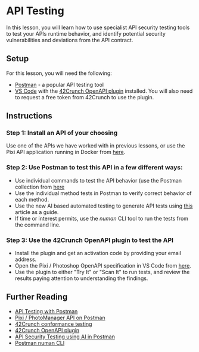 # API Testing
In this lesson, you will learn how to use specialist API security testing tools to test your APIs runtime behavior, and identify potential security vulnerabilities and deviations from the API contract.

## Setup
For this lesson, you will need the following:
* [Postman](https://www.getpostman.com/) - a popular API testing tool
* [VS Code](https://code.visualstudio.com/) with the [42Crunch OpenAPI plugin](https://marketplace.visualstudio.com/items?itemName=42Crunch.vscode-openapi) installed. You will also need to request a free token from 42Crunch to use the plugin.

## Instructions

### Step 1: Install an API of your choosing 
Use one of the APIs we have worked with in previous lessons, or use the Pixi API application running in Docker from [here](../../Sample%20APIs/Pixi/docker-compose.yaml).

### Step 2: Use Postman to test this API in a few different ways:
* Use individual commands to test the API behavior (use the Postman collection from [here](https://www.postman.com/get-42crunch/workspace/42crunch-api/collection/13761657-2fe8d964-9687-4a95-9e16-2c06e7d5fe7e)
* Use the individual method tests in Postman to verify correct behavior of each method.
* Use the new AI based automated testing to generate API tests using [this](https://danaepp.com/api-security-testing-using-ai-in-postman) article as a guide.
* If time or interest permits, use the _numan_ CLI tool to run the tests from the command line.

### Step 3: Use the 42Crunch OpenAPI plugin to test the API
* Install the plugin and get an activation code by providing your email address.
* Open the Pixi / Photoshop OpenAPI specification in VS Code from [here](../../OAS%20Files/PhotoManager.json).
* Use the plugin to either "Try It" or "Scan It" to run tests, and review the results paying attention to understanding the findings.

## Further Reading
* [API Testing with Postman](https://learning.postman.com/docs/designing-and-developing-your-api/testing-an-api/)
* [Pixi / PhotoManager API on Postman](https://www.postman.com/get-42crunch/workspace/42crunch-api/collection/13761657-2fe8d964-9687-4a95-9e16-2c06e7d5fe7e)
* [42Crunch conformance testing](https://42crunch.com/api-conformance-scan/)
* [42Crunch OpenAPI plugin](https://marketplace.visualstudio.com/items?itemName=42Crunch.vscode-openapi)
* [API Security Testing using AI in Postman](https://danaepp.com/api-security-testing-using-ai-in-postman)
* [Postman numan CLI](https://learning.postman.com/docs/postman-cli/postman-cli-overview/)